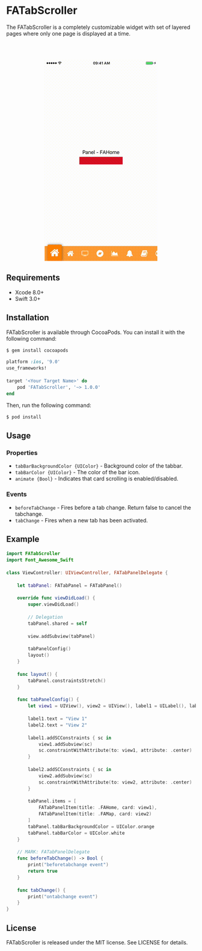 # FATabScroller
The FATabScroller is a completely customizable widget with set of layered pages where only one page is displayed at a time.

<br><br>
<p align="center">
  <img src="https://github.com/mevalid/FATabScroller/blob/master/example.gif">
</p>

## Requirements

- Xcode 8.0+
- Swift 3.0+

## Installation

FATabScroller is available through CocoaPods. You can install it with the following command:

```bash
$ gem install cocoapods
```

```ruby
platform :ios, '9.0'
use_frameworks!

target '<Your Target Name>' do
    pod 'FATabScroller', '~> 1.0.0'
end
```

Then, run the following command:

```bash
$ pod install
```

## Usage

### Properties

- `tabBarBackgroundColor {UIColor}` - Background color of the tabbar.
- `tabBarColor {UIColor}` - The color of the bar icon.
- `animate {Bool}` - Indicates that card scrolling is enabled/disabled.

### Events
- `beforeTabChange` - Fires before a tab change. Return false to cancel the tabchange.
- `tabChange` - Fires when a new tab has been activated.

## Example

```swift
import FATabScroller
import Font_Awesome_Swift

class ViewController: UIViewController, FATabPanelDelegate {
    
    let tabPanel: FATabPanel = FATabPanel()
    
    override func viewDidLoad() {
        super.viewDidLoad()
        
        // Delegation
        tabPanel.shared = self
        
        view.addSubview(tabPanel)
        
        tabPanelConfig()
        layout()
    }
    
    func layout() {
        tabPanel.constraintsStretch()
    }
    
    func tabPanelConfig() {
        let view1 = UIView(), view2 = UIView(), label1 = UILabel(), label2 = UILabel()

        label1.text = "View 1"
        label2.text = "View 2"
        
        label1.addSCConstraints { sc in
            view1.addSubview(sc)
            sc.constraintWithAttribute(to: view1, attribute: .center)
        }
        
        label2.addSCConstraints { sc in
            view2.addSubview(sc)
            sc.constraintWithAttribute(to: view2, attribute: .center)
        }
        
        tabPanel.items = [
            FATabPanelItem(title: .FAHome, card: view1),
            FATabPanelItem(title: .FAMap, card: view2)
        ]
        tabPanel.tabBarBackgroundColor = UIColor.orange
        tabPanel.tabBarColor = UIColor.white
    }
    
    // MARK: FATabPanelDelegate
    func beforeTabChange() -> Bool {
        print("beforetabchange event")
        return true
    }
    
    func tabChange() {
        print("ontabchange event")
    }
}
```

## License

FATabScroller is released under the MIT license. See LICENSE for details.

